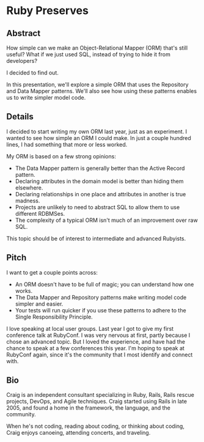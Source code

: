 Ruby Preserves
==============


Abstract
--------

How simple can we make an Object-Relational Mapper (ORM) that's still useful?
What if we just used SQL, instead of trying to hide it from developers?

I decided to find out.

In this presentation, we'll explore a simple ORM that uses the Repository and Data Mapper patterns.
We'll also see how using these patterns enables us to write simpler model code.


Details
-------

I decided to start writing my own ORM last year, just as an experiment.
I wanted to see how simple an ORM I could make.
In just a couple hundred lines, I had something that more or less worked.

My ORM is based on a few strong opinions:

* The Data Mapper pattern is generally better than the Active Record pattern.
* Declaring attributes in the domain model is better than hiding them elsewhere.
* Declaring relationships in one place and attributes in another is true madness.
* Projects are unlikely to need to abstract SQL to allow them to use different RDBMSes.
* The complexity of a typical ORM isn't much of an improvement over raw SQL.

This topic should be of interest to intermediate and advanced Rubyists.


Pitch
-----

I want to get a couple points across:

* An ORM doesn't have to be full of magic; you can understand how one works.
* The Data Mapper and Repository patterns make writing model code simpler and easier.
* Your tests will run quicker if you use these patterns to adhere to the Single Responsibility Principle.

I love speaking at local user groups.
Last year I got to give my first conference talk at RubyConf.
I was very nervous at first, partly because I chose an advanced topic.
But I loved the experience, and have had the chance to speak at a few conferences this year.
I'm hoping to speak at RubyConf again, since it's the community that I most identify and connect with.


Bio
---

Craig is an independent consultant specializing in Ruby, Rails, Rails rescue projects, DevOps, and Agile techniques.
Craig started using Rails in late 2005, and found a home in the framework, the language, and the community.

When he's not coding, reading about coding, or thinking about coding,
Craig enjoys canoeing, attending concerts, and traveling.
